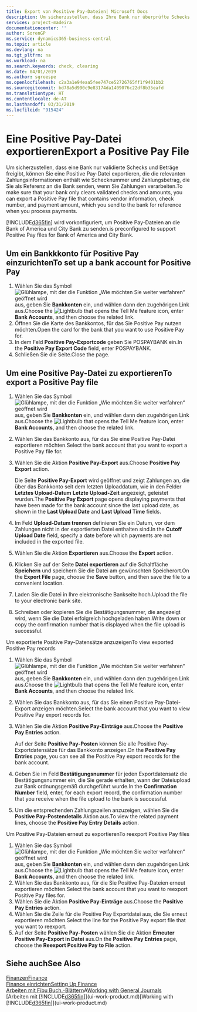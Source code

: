```yaml
---
title: Export von Positive Pay-Dateien| Microsoft Docs
description: Um sicherzustellen, dass Ihre Bank nur überprüfte Schecks und Beträge freigibt, können Sie ihr eine Positive Pay Datei senden, die die Daten für Kreditoren, Schecks und Zahlungsinformationen enthält.
services: project-madeira
documentationcenter: ''
author: SorenGP
ms.service: dynamics365-business-central
ms.topic: article
ms.devlang: na
ms.tgt_pltfrm: na
ms.workload: na
ms.search.keywords: check, clearing
ms.date: 04/01/2019
ms.author: sgroespe
ms.openlocfilehash: c2a3a1e94eaa5fee747ce52726765ff1f9401bb2
ms.sourcegitcommit: bd78a5d990c9e83174da1409076c22df8b35eafd
ms.translationtype: HT
ms.contentlocale: de-AT
ms.lasthandoff: 03/31/2019
ms.locfileid: "915424"
---
```

# <a name="export-a-positive-pay-file"></a><span data-ttu-id="c9296-103">Eine Positive Pay-Datei exportieren</span><span class="sxs-lookup"><span data-stu-id="c9296-103">Export a Positive Pay File</span></span>
<span data-ttu-id="c9296-104">Um sicherzustellen, dass eine Bank nur validierte Schecks und Beträge freigibt, können Sie eine Positive Pay-Datei exportieren, die die relevanten Zahlungsinformationen enthält wie Schecknummer und Zahlungsbetrag, die Sie als Referenz an die Bank senden, wenn Sie Zahlungen verarbeiten.</span><span class="sxs-lookup"><span data-stu-id="c9296-104">To make sure that your bank only clears validated checks and amounts, you can export a Positive Pay file that contains vendor information, check number, and payment amount, which you send to the bank for reference when you process payments.</span></span>

[!INCLUDE[d365fin](includes/d365fin_md.md)] <span data-ttu-id="c9296-105">wird vorkonfiguriert, um Positive Pay-Dateien an die Bank of America und City Bank zu senden.</span><span class="sxs-lookup"><span data-stu-id="c9296-105">is preconfigured to support Positive Pay files for Bank of America and City Bank.</span></span>

## <a name="to-set-up-a-bank-account-for-positive-pay"></a><span data-ttu-id="c9296-106">Um ein Bankkkonto für Positive Pay einzurichten</span><span class="sxs-lookup"><span data-stu-id="c9296-106">To set up a bank account for Positive Pay</span></span>
1. <span data-ttu-id="c9296-107">Wählen Sie das Symbol ![Glühlampe, mit der die Funktion „Wie möchten Sie weiter verfahren“ geöffnet wird](media/ui-search/search_small.png "Wie möchten Sie weiter verfahren?") aus, geben Sie **Bankkonten** ein, und wählen dann den zugehörigen Link aus.</span><span class="sxs-lookup"><span data-stu-id="c9296-107">Choose the ![Lightbulb that opens the Tell Me feature](media/ui-search/search_small.png "Tell me what you want to do") icon, enter **Bank Accounts**, and then choose the related link.</span></span>
2. <span data-ttu-id="c9296-108">Öffnen Sie die Karte des Bankkontos, für das Sie Positive Pay nutzen möchten.</span><span class="sxs-lookup"><span data-stu-id="c9296-108">Open the card for the bank that you want to use Positive Pay for.</span></span>
3. <span data-ttu-id="c9296-109">In dem Feld **Positive Pay-Exportcode** geben Sie POSPAYBANK ein.</span><span class="sxs-lookup"><span data-stu-id="c9296-109">In the **Positive Pay Export Code** field, enter POSPAYBANK.</span></span>
4. <span data-ttu-id="c9296-110">Schließen Sie die Seite.</span><span class="sxs-lookup"><span data-stu-id="c9296-110">Close the page.</span></span>

## <a name="to-export-a-positive-pay-file"></a><span data-ttu-id="c9296-111">Um eine Positive Pay-Datei zu exportieren</span><span class="sxs-lookup"><span data-stu-id="c9296-111">To export a Positive Pay file</span></span>
1. <span data-ttu-id="c9296-112">Wählen Sie das Symbol ![Glühlampe, mit der die Funktion „Wie möchten Sie weiter verfahren“ geöffnet wird](media/ui-search/search_small.png "Wie möchten Sie weiter verfahren?") aus, geben Sie **Bankkonten** ein, und wählen dann den zugehörigen Link aus.</span><span class="sxs-lookup"><span data-stu-id="c9296-112">Choose the ![Lightbulb that opens the Tell Me feature](media/ui-search/search_small.png "Tell me what you want to do") icon, enter **Bank Accounts**, and then choose the related link.</span></span>
2. <span data-ttu-id="c9296-113">Wählen Sie das Bankkonto aus, für das Sie eine Positive Pay-Datei exportieren möchten.</span><span class="sxs-lookup"><span data-stu-id="c9296-113">Select the bank account that you want to export a Positive Pay file for.</span></span>
3. <span data-ttu-id="c9296-114">Wählen Sie die Aktion **Positive Pay-Export** aus.</span><span class="sxs-lookup"><span data-stu-id="c9296-114">Choose **Positive Pay Export** action.</span></span>

    <span data-ttu-id="c9296-115">Die Seite **Positive Pay-Export** wird geöffnet und zeigt Zahlungen an, die über das Bankkonto seit dem letzten Uploaddatum, wie in den Felder **Letztes Upload-Datum** **Letzte Upload-Zeit** angezeigt, geleistet wurden.</span><span class="sxs-lookup"><span data-stu-id="c9296-115">The **Positive Pay Export** page opens displaying payments that have been made for the bank account since the last upload date, as shown in the **Last Upload Date** and **Last Upload Time** fields.</span></span>
4. <span data-ttu-id="c9296-116">Im Feld **Upload-Datum trennen** definieren Sie ein Datum, vor dem Zahlungen nicht in der exportierten Datei enthalten sind.</span><span class="sxs-lookup"><span data-stu-id="c9296-116">In the **Cutoff Upload Date** field, specify a date before which payments are not included in the exported file.</span></span>
5. <span data-ttu-id="c9296-117">Wählen Sie die Aktion **Exportieren** aus.</span><span class="sxs-lookup"><span data-stu-id="c9296-117">Choose the **Export** action.</span></span>
6. <span data-ttu-id="c9296-118">Klicken Sie auf der Seite **Datei exportieren** auf die Schaltfläche **Speichern** und speichern Sie die Datei am gewünschten Speicherort.</span><span class="sxs-lookup"><span data-stu-id="c9296-118">On the **Export File** page, choose the **Save** button, and then save the file to a convenient location.</span></span>
7. <span data-ttu-id="c9296-119">Laden Sie die Datei in Ihre elektronische Bankseite hoch.</span><span class="sxs-lookup"><span data-stu-id="c9296-119">Upload the file to your electronic bank site.</span></span>
8. <span data-ttu-id="c9296-120">Schreiben oder kopieren Sie die Bestätigungsnummer, die angezeigt wird, wenn Sie die Datei erfolgreich hochgeladen haben.</span><span class="sxs-lookup"><span data-stu-id="c9296-120">Write down or copy the confirmation number that is displayed when the file upload is successful.</span></span>

<span data-ttu-id="c9296-121">Um exportierte Positive Pay-Datensätze anzuzeigen</span><span class="sxs-lookup"><span data-stu-id="c9296-121">To view exported Positive Pay records</span></span>

1. <span data-ttu-id="c9296-122">Wählen Sie das Symbol ![Glühlampe, mit der die Funktion „Wie möchten Sie weiter verfahren“ geöffnet wird](media/ui-search/search_small.png "Wie möchten Sie weiter verfahren?") aus, geben Sie **Bankkonten** ein, und wählen dann den zugehörigen Link aus.</span><span class="sxs-lookup"><span data-stu-id="c9296-122">Choose the ![Lightbulb that opens the Tell Me feature](media/ui-search/search_small.png "Tell me what you want to do") icon, enter **Bank Accounts**, and then choose the related link.</span></span>
2. <span data-ttu-id="c9296-123">Wählen Sie das Bankkonto aus, für das Sie einen Positive Pay-Datei-Export anzeigen möchten.</span><span class="sxs-lookup"><span data-stu-id="c9296-123">Select the bank account that you want to view Positive Pay export records for.</span></span>
3. <span data-ttu-id="c9296-124">Wählen Sie die Aktion **Positive Pay-Einträge** aus.</span><span class="sxs-lookup"><span data-stu-id="c9296-124">Choose the **Positive Pay Entries** action.</span></span>

    <span data-ttu-id="c9296-125">Auf der Seite **Positive Pay-Posten** können Sie alle Positive Pay-Exportdatensätze für das Bankkonto anzeigen.</span><span class="sxs-lookup"><span data-stu-id="c9296-125">On the **Positive Pay Entries** page, you can see all the Positive Pay export records for the bank account.</span></span>
4. <span data-ttu-id="c9296-126">Geben Sie im Feld **Bestätigungsnummer** für jeden Exportdatensatz die Bestätigungsnummer ein, die Sie gerade erhalten, wann der Dateiupload zur Bank ordnungsgemäß durchgeführt wurde.</span><span class="sxs-lookup"><span data-stu-id="c9296-126">In the **Confirmation Number** field, enter, for each export record, the confirmation number that you receive when the file upload to the bank is successful.</span></span>
5. <span data-ttu-id="c9296-127">Um die entsprechenden Zahlungszeilen anzuzeigen, wählen Sie die **Positive Pay-Postendetails** Aktion aus.</span><span class="sxs-lookup"><span data-stu-id="c9296-127">To view the related payment lines, choose the **Positive Pay Entry Details** action.</span></span>

<span data-ttu-id="c9296-128">Um Positive Pay-Dateien erneut zu exportieren</span><span class="sxs-lookup"><span data-stu-id="c9296-128">To reexport Positive Pay files</span></span>

1. <span data-ttu-id="c9296-129">Wählen Sie das Symbol ![Glühlampe, mit der die Funktion „Wie möchten Sie weiter verfahren“ geöffnet wird](media/ui-search/search_small.png "Wie möchten Sie weiter verfahren?") aus, geben Sie **Bankkonten** ein, und wählen dann den zugehörigen Link aus.</span><span class="sxs-lookup"><span data-stu-id="c9296-129">Choose the ![Lightbulb that opens the Tell Me feature](media/ui-search/search_small.png "Tell me what you want to do") icon, enter **Bank Accounts**, and then choose the related link.</span></span>
2. <span data-ttu-id="c9296-130">Wählen Sie das Bankkonto aus, für die Sie Positive Pay-Dateien erneut exportieren möchten.</span><span class="sxs-lookup"><span data-stu-id="c9296-130">Select the bank account that you want to reexport Positive Pay files for.</span></span>
3. <span data-ttu-id="c9296-131">Wählen Sie die Aktion **Positive Pay-Einträge** aus.</span><span class="sxs-lookup"><span data-stu-id="c9296-131">Choose the **Positive Pay Entries** action.</span></span>
4. <span data-ttu-id="c9296-132">Wählen Sie die Zeile für die Positive Pay Exportdatei aus, die Sie erneut  exportieren möchten.</span><span class="sxs-lookup"><span data-stu-id="c9296-132">Select the line for the Positive Pay export file that you want to reexport.</span></span>
5. <span data-ttu-id="c9296-133">Auf der Seite **Positive Pay-Posten** wählen Sie die Aktion **Erneuter Positive Pay-Export in Datei** aus.</span><span class="sxs-lookup"><span data-stu-id="c9296-133">On the **Positive Pay Entries** page, choose the **Reexport Positive Pay to File** action.</span></span>

## <a name="see-also"></a><span data-ttu-id="c9296-134">Siehe auch</span><span class="sxs-lookup"><span data-stu-id="c9296-134">See Also</span></span>
[<span data-ttu-id="c9296-135">Finanzen</span><span class="sxs-lookup"><span data-stu-id="c9296-135">Finance</span></span>](finance.md)  
[<span data-ttu-id="c9296-136">Finance einrichten</span><span class="sxs-lookup"><span data-stu-id="c9296-136">Setting Up Finance</span></span>](finance-setup-finance.md)  
<span data-ttu-id="c9296-137">[Arbeiten mit Fibu Buch.-Blättern](ui-work-general-journals.md)A</span><span class="sxs-lookup"><span data-stu-id="c9296-137">[Working with General Journals](ui-work-general-journals.md)</span></span>  
<span data-ttu-id="c9296-138">[Arbeiten mit [!INCLUDE[d365fin](includes/d365fin_md.md)]](ui-work-product.md)</span><span class="sxs-lookup"><span data-stu-id="c9296-138">[Working with [!INCLUDE[d365fin](includes/d365fin_md.md)]](ui-work-product.md)</span></span>

